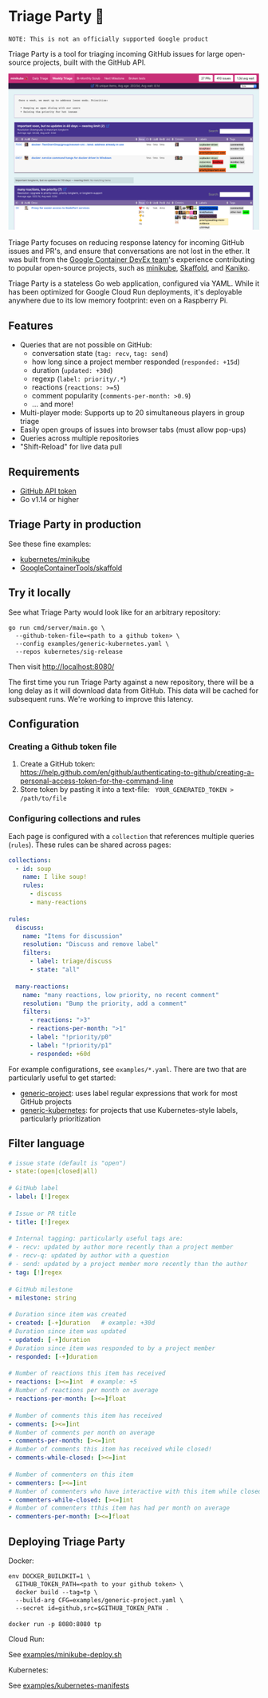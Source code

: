 # Triage Party 🎉

`NOTE: This is not an officially supported Google product`

Triage Party is a tool for triaging incoming GitHub issues for large open-source projects, built with the GitHub API.

![screenshot](screenshot.png)

Triage Party focuses on reducing response latency for incoming GitHub issues and PR's, and ensure that conversations are not lost in the ether. It was built from the [Google Container DevEx team](http://github.com/GoogleContainerTools)'s experience contributing to popular open-source projects, such as [minikube](http://github.com/kubernetes/minikube), [Skaffold](github.com/GoogleContainerTools/skaffold/), and [Kaniko](github.com/GoogleContainerTools/kaniko/).

Triage Party is a stateless Go web application, configured via YAML. While it has been optimized for Google Cloud Run deployments, it's deployable anywhere due to its low memory footprint: even on a Raspberry Pi.

## Features

* Queries that are not possible on GitHub:
  * conversation state (`tag: recv`, `tag: send`)
  * how long since a project member responded (`responded: +15d`)
  * duration (`updated: +30d`)
  * regexp (`label: priority/.*`)
  * reactions (`reactions: >=5`)
  * comment popularity (`comments-per-month: >0.9`)
  * ... and more!
* Multi-player mode: Supports up to 20 simultaneous players in group triage
* Easily open groups of issues into browser tabs (must allow pop-ups)
* Queries across multiple repositories
* "Shift-Reload" for live data pull

## Requirements

* [GitHub API token](https://help.github.com/en/articles/creating-a-personal-access-token-for-the-command-line)
* Go v1.14 or higher

## Triage Party in production

See these fine examples:

* [kubernetes/minikube](http://tinyurl.com/mk-tparty)
* [GoogleContainerTools/skaffold](http://tinyurl.com/skaffold-teaparty)

## Try it locally

See what Triage Party would look like for an arbitrary repository:

```shell
go run cmd/server/main.go \
  --github-token-file=<path to a github token> \
  --config examples/generic-kubernetes.yaml \
  --repos kubernetes/sig-release
```

Then visit [http://localhost:8080/](http://localhost:8080/)

The first time you run Triage Party against a new repository, there will be a long delay as it will download data from GitHub. This data will be cached for subsequent runs. We're working to improve this latency.

## Configuration

### Creating a Github token file

1. Create a GitHub token: https://help.github.com/en/github/authenticating-to-github/creating-a-personal-access-token-for-the-command-line
2. Store token by pasting it into a text-file:
` YOUR_GENERATED_TOKEN > /path/to/file`

### Configuring collections and rules

Each page is configured with a `collection` that references multiple queries (`rules`). These rules can be shared across pages:

```yaml
collections:
  - id: soup
    name: I like soup!
    rules:
      - discuss
      - many-reactions

rules:
  discuss:
    name: "Items for discussion"
    resolution: "Discuss and remove label"
    filters:
      - label: triage/discuss
      - state: "all"

  many-reactions:
    name: "many reactions, low priority, no recent comment"
    resolution: "Bump the priority, add a comment"
    filters:
      - reactions: ">3"
      - reactions-per-month: ">1"
      - label: "!priority/p0"
      - label: "!priority/p1"
      - responded: +60d
```

For example configurations, see `examples/*.yaml`. There are two that are particularly useful to get started:

* [generic-project](examples/generic-project.yaml): uses label regular expressions that work for most GitHub projects
* [generic-kubernetes](examples/generic-project.yaml): for projects that use Kubernetes-style labels, particularly  prioritization

## Filter language

```yaml
# issue state (default is "open")
- state:(open|closed|all)

# GitHub label
- label: [!]regex

# Issue or PR title
- title: [!]regex

# Internal tagging: particularly useful tags are:
# - recv: updated by author more recently than a project member
# - recv-q: updated by author with a question
# - send: updated by a project member more recently than the author
- tag: [!]regex

# GitHub milestone
- milestone: string

# Duration since item was created
- created: [-+]duration   # example: +30d
# Duration since item was updated
- updated: [-+]duration
# Duration since item was responded to by a project member
- responded: [-+]duration

# Number of reactions this item has received
- reactions: [><=]int  # example: +5
# Number of reactions per month on average
- reactions-per-month: [><=]float

# Number of comments this item has received
- comments: [><=]int
# Number of comments per month on average
- comments-per-month: [><=]int
# Number of comments this item has received while closed!
- comments-while-closed: [><=]int

# Number of commenters on this item
- commenters: [><=]int
# Number of commenters who have interactive with this item while closed
- commenters-while-closed: [><=]int
# Number of commenters tthis item has had per month on average
- commenters-per-month: [><=]float
```

## Deploying Triage Party

Docker:

```shell
env DOCKER_BUILDKIT=1 \
  GITHUB_TOKEN_PATH=<path to your github token> \
  docker build --tag=tp \
  --build-arg CFG=examples/generic-project.yaml \
  --secret id=github,src=$GITHUB_TOKEN_PATH .

docker run -p 8080:8080 tp
```

Cloud Run:

See [examples/minikube-deploy.sh](examples/minikube-deploy.sh)

Kubernetes:

See [examples/kubernetes-manifests](examples/kubernetes-manifests)
